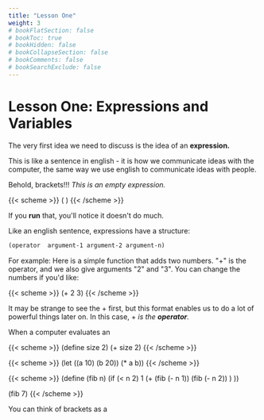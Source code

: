 ```yaml
---
title: "Lesson One"
weight: 3
# bookFlatSection: false
# bookToc: true
# bookHidden: false
# bookCollapseSection: false
# bookComments: false
# bookSearchExclude: false
---
```


# Lesson One: Expressions and Variables

The very first idea we need to discuss is the idea of an
**expression.**

This is like a sentence in english - it is how we communicate ideas
with the computer, the same way we use english to communicate ideas
with people.

Behold, brackets!!! _This is an empty expression._

{{< scheme >}}
( )
{{< /scheme >}}

If you **run** that, you'll notice it doesn't do much.

Like an english sentence, expressions have a structure:

```scm
(operator  argument-1 argument-2 argument-n)
```

For example: Here is a simple function that adds two numbers. "+" is
the operator, and we also give arguments "2" and "3". You can change
the numbers if you'd like:

{{< scheme >}}
(+ 2 3)
{{< /scheme >}}

It may be strange to see the + first, but this format enables us to do
a lot of powerful things later on. In this case, + _is the
**operator**._

When a computer evaluates an

{{< scheme >}}
(define size 2)
(+ size 2)
{{< /scheme >}}


{{< scheme >}}
(let ((a 10) (b 20)) (* a b))
{{< /scheme >}}

{{< scheme >}}
(define (fib n)
  (if (< n 2) 
      1
      (+ 
       (fib (- n 1)) 
       (fib (- n 2))
       )
      ))

(fib 7)
{{< /scheme >}}

You can think of brackets as a 
